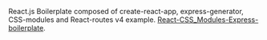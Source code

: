 React.js Boilerplate composed of create-react-app, express-generator, CSS-modules and React-routes v4 example. [React-CSS_Modules-Express-boilerplate](https://github.com/CristeaAndrei/React-CSS_Modules-Express-boilerplate).
